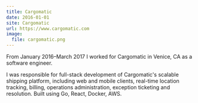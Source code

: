 ```yaml
---
title: Cargomatic
date: 2016-01-01
site: Cargomatic
url: https://www.cargomatic.com
image:
  file: cargomatic.png
---
```

From January 2016–March 2017 I worked for Cargomatic in Venice, CA as a software engineer.

I was responsible for full-stack development of Cargomatic's scalable shipping platform, including web and mobile clients, real-time location tracking, billing, operations administration, exception ticketing and resolution. Built using Go, React, Docker, AWS.

